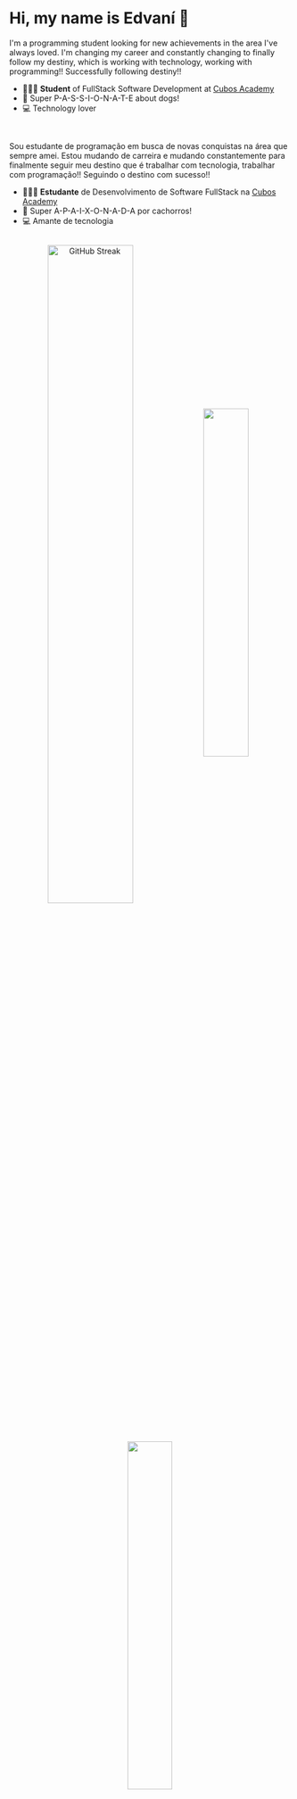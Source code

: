 # Hi, my name is Edvaní 👋

I'm a programming student looking for new achievements in the area I've always loved. I'm changing my career and constantly changing to finally follow my destiny, which is working with technology, working with programming!! Successfully following destiny!!

- 👩🏾‍🎓 **Student** of FullStack Software Development at [Cubos Academy](https://cubos.academy/)
- 🐶 Super P-A-S-S-I-O-N-A-T-E about dogs!
- 💻 Technology lover

&nbsp;
&nbsp;

Sou estudante de programação em busca de novas conquistas na área que sempre amei. Estou mudando de carreira e mudando constantemente para finalmente seguir meu destino que é trabalhar com tecnologia, trabalhar com programação!! Seguindo o destino com sucesso!!

- 👩🏾‍🎓 **Estudante** de Desenvolvimento de Software FullStack na [Cubos Academy](https://cubos.academy/)
- 🐶 Super A-P-A-I-X-O-N-A-D-A por cachorros!
- 💻 Amante de tecnologia

 ##

<div  align="center" style="margin-bottom:100px">
<img width=55% align="center"  src="https://github-readme-streak-stats.herokuapp.com?user=EdvaniDias&theme=radical&hide_border=falso&date_format=M%20j%5B%2C%20Y%5D" alt="GitHub Streak" />
<img width=40% align="center"  src="https://github-readme-stats-nine-taupe-59.vercel.app/api/top-langs/?username=EdvaniDias&theme=radical&size_weight=0.5&count_weight=0.5&langs_count=5" /> &nbsp;
<img width=40% align="center"  src="https://github-readme-stats-nine-taupe-59.vercel.app/api?username=EdvaniDias&show_icons=true&theme=radical&include_all_commits=true&count_private=true" />
 </div>&nbsp;


## My Skills

<img src="https://raw.githubusercontent.com/MicaelliMedeiros/micaellimedeiros/master/image/computer-illustration.png" min-width="400px" max-width="400px" width="300px" align="right" alt="Computador iuriCode">

#### Main Stack:

![JavaScript](https://img.shields.io/badge/JavaScript-F7DF1E?style=for-the-badge&logo=javascript&logoColor=black)&nbsp;
![Git](https://img.shields.io/badge/GIT-E44C30?style=for-the-badge&logo=git&logoColor=white)&nbsp;
![NodeJS](https://img.shields.io/badge/node.js-6DA55F?style=for-the-badge&logo=node.js&logoColor=white)&nbsp;
![Typescript](https://img.shields.io/badge/TypeScript-007ACC?style=for-the-badge&logo=typescript&logoColor=white)&nbsp;
![Express.js](https://img.shields.io/badge/express.js-%23404d59.svg?style=for-the-badge&logo=express&logoColor=%2361DAFB)&nbsp;
![Nodemon](https://img.shields.io/badge/NODEMON-%23323330.svg?style=for-the-badge&logo=nodemon&logoColor=%BBDEAD)&nbsp;
![Insomnia](https://img.shields.io/badge/Insomnia-black?style=for-the-badge&logo=insomnia&logoColor=5849BE)&nbsp;
![HTML](https://img.shields.io/badge/HTML5-E34F26?style=for-the-badge&logo=html5&logoColor=white)&nbsp;

#### Studying in this moment:

![Postgresql](https://img.shields.io/badge/PostgreSQL-316192?style=for-the-badge&logo=postgresql&logoColor=white)&nbsp;


#### Workstation Tools:

![VScode](https://img.shields.io/badge/vscode-4285F4?style=for-the-badge&logo=vscode&logoColor=white)&nbsp;

&nbsp;
&nbsp;

### Contacts:
&nbsp;<a href="https://www.linkedin.com/in/edvani-dias-oliveira/">
  <img src="https://img.shields.io/badge/linkedin-%230077B5.svg?style=for-the-badge&logo=linkedin&logoColor=white">
</a>&nbsp;
&nbsp;<a href="https://www.instagram.com/edvanidias33/">
  <img src="https://img.shields.io/badge/Instagram-%23E4405F.svg?style=for-the-badge&logo=Instagram&logoColor=white">
</a>&nbsp;
&nbsp;<a href="mailto:edvanidias@gmail.com">
  <img src="https://img.shields.io/badge/Gmail-D14836?style=for-the-badge&logo=gmail&logoColor=white" target="_blank">
</a>&nbsp;



##

<img width=100% src="https://capsule-render.vercel.app/api?type=waving&color=8F0D87&height=120&section=footer"/>

